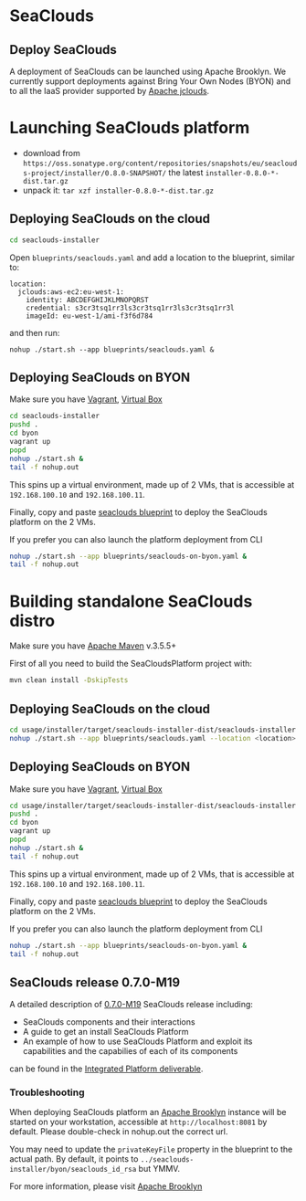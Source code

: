 # SeaClouds

## Deploy SeaClouds
A deployment of SeaClouds can be launched using Apache Brooklyn. We currently support deployments against Bring Your
Own Nodes (BYON) and to all the IaaS provider supported by [Apache jclouds](http://jclouds.org).

# Launching SeaClouds platform

- download from `https://oss.sonatype.org/content/repositories/snapshots/eu/seaclouds-project/installer/0.8.0-SNAPSHOT/`
the latest `installer-0.8.0-*-dist.tar.gz`
- unpack it: `tar xzf installer-0.8.0-*-dist.tar.gz`

## Deploying SeaClouds on the cloud

```bash
cd seaclouds-installer
```

Open `blueprints/seaclouds.yaml` and add a location to the blueprint, similar to:

```
location:
  jclouds:aws-ec2:eu-west-1:
    identity: ABCDEFGHIJKLMNOPQRST
    credential: s3cr3tsq1rr3ls3cr3tsq1rr3ls3cr3tsq1rr3l
    imageId: eu-west-1/ami-f3f6d784
```
and then run:

```
nohup ./start.sh --app blueprints/seaclouds.yaml &
```

## Deploying SeaClouds on BYON

Make sure you have [Vagrant](https://www.vagrantup.com/), [Virtual Box](https://www.virtualbox.org/)

```bash
cd seaclouds-installer
pushd .
cd byon
vagrant up
popd
nohup ./start.sh &
tail -f nohup.out
```
This spins up a virtual environment, made up of 2 VMs, that is accessible at `192.168.100.10` and `192.168.100.11`.

Finally, copy and paste [seaclouds blueprint](./src/main/assembly/files/blueprints/seaclouds-on-byon.yaml) to deploy the SeaClouds platform on the 2 VMs.

If you prefer you can also launch the platform deployment from CLI

```bash
nohup ./start.sh --app blueprints/seaclouds-on-byon.yaml &
tail -f nohup.out
```

# Building standalone SeaClouds distro

Make sure you have [Apache Maven](https://maven.apache.org/) v.3.5.5+

First of all you need to build the SeaCloudsPlatform project with:

```bash
mvn clean install -DskipTests
```

## Deploying SeaClouds on the cloud

```bash
cd usage/installer/target/seaclouds-installer-dist/seaclouds-installer
nohup ./start.sh --app blueprints/seaclouds.yaml --location <location> &
```

## Deploying SeaClouds on BYON

Make sure you have [Vagrant](https://www.vagrantup.com/), [Virtual Box](https://www.virtualbox.org/)

```bash
cd usage/installer/target/seaclouds-installer-dist/seaclouds-installer
pushd .
cd byon
vagrant up
popd
nohup ./start.sh &
tail -f nohup.out
```
This spins up a virtual environment, made up of 2 VMs, that is accessible at `192.168.100.10` and `192.168.100.11`.

Finally, copy and paste [seaclouds blueprint](./src/main/assembly/files/blueprints/seaclouds-on-byon.yaml) to deploy the SeaClouds platform on the 2 VMs.

If you prefer you can also launch the platform deployment from CLI

```bash
nohup ./start.sh --app blueprints/seaclouds-on-byon.yaml &
tail -f nohup.out
```

## SeaClouds release 0.7.0-M19

A detailed description of [0.7.0-M19](https://github.com/SeaCloudsEU/SeaCloudsPlatform/releases/tag/0.7.0-M19) SeaClouds release including:
- SeaClouds components and their interactions
- A guide to get an install SeaClouds Platform
- An example of how to use SeaClouds Platform and exploit its capabilities and the capabilies of each of its components

can be found in the [Integrated Platform deliverable](https://drive.google.com/file/d/0B3naRHlVBGTEdmYySFVWSGdIYzA/view?usp=sharing).

### Troubleshooting

When deploying SeaClouds platform an [Apache Brooklyn](http://brooklyn.io) instance will be started on your
workstation, accessible at `http://localhost:8081` by default. Please double-check in nohup.out the correct url.

You may need to update the `privateKeyFile` property in the blueprint to the actual path.
By default, it points to `../seaclouds-installer/byon/seaclouds_id_rsa`  but YMMV.

For more information, please visit [Apache Brooklyn](https://brooklyn.incubator.apache.org/download/index.html)
